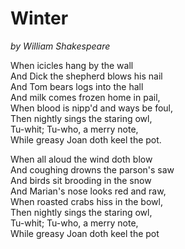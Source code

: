 # Winter
*by William Shakespeare*

When icicles hang by the wall  
And Dick the shepherd blows his nail  
And Tom bears logs into the hall  
And milk comes frozen home in pail,  
When blood is nipp'd and ways be foul,  
Then nightly sings the staring owl,  
Tu-whit; Tu-who, a merry note,  
While greasy Joan doth keel the pot.  
  
When all aloud the wind doth blow  
And coughing drowns the parson's saw  
And birds sit brooding in the snow  
And Marian's nose looks red and raw,  
When roasted crabs hiss in the bowl,  
Then nightly sings the staring owl,  
Tu-whit; Tu-who, a merry note,  
While greasy Joan doth keel the pot  
